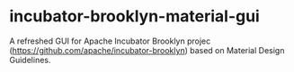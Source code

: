 # incubator-brooklyn-material-gui
A refreshed GUI for Apache Incubator Brooklyn projec (https://github.com/apache/incubator-brooklyn) based on Material Design Guidelines.
